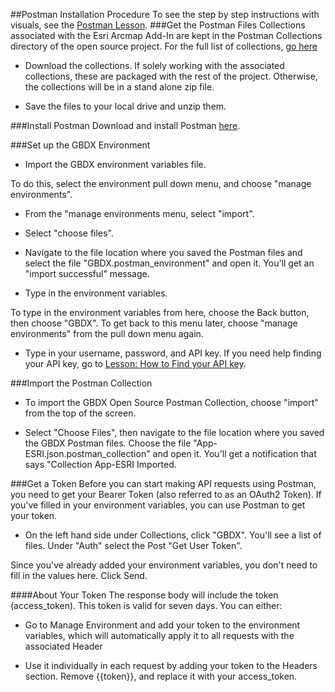 ##Postman Installation Procedure
To see the step by step instructions with visuals, see the [Postman Lesson](http://gbdxdocs.digitalglobe.com/docs/lesson-postman-api-requests).
###Get the Postman Files
Collections associated with the Esri Arcmap Add-In are kept in the Postman Collections directory of the open source project. For the full list of collections, [go here]()<br>

* Download the collections. If solely working with the associated collections, these are packaged with the rest of the project. Otherwise, the collections will be in a stand alone zip file.<br>

* Save the files to your local drive and unzip them.<br>

###Install Postman
Download and install Postman [here](http://getpostman.com).

###Set up the GBDX Environment
* Import the GBDX environment variables file. 

To do this, select the environment pull down menu, and choose "manage environments".

*  From the "manage environments menu, select "import".

* Select "choose files".

* Navigate to the file location where you saved the Postman files and select the file "GBDX.postman_environment" and open it. You'll get an "import successful" message.

* Type in the environment variables. 

To type in the environment variables from here, choose the Back button, then choose "GBDX". To get back to this menu later, choose "manage environments" from the pull down menu again.

* Type in your username, password, and API key. If you need help finding your API key, go to [Lesson: How to Find your API key](http://gbdxdocs.digitalglobe.com/v1/docs/lesson-how-to-find-your-api-key-1).

###Import the Postman Collection
* To import the GBDX Open Source Postman Collection, choose "import" from the top of the screen.

* Select "Choose Files", then navigate to the file location where you saved the GBDX Postman files. Choose the file "App-ESRI.json.postman_collection" and open it. You'll get a notification that says "Collection App-ESRI Imported.

###Get a Token
Before you can start making API requests using Postman, you need to get your Bearer Token (also referred to as an OAuth2 Token). If you've filled in your environment variables, you can use Postman to get your token.

* On the left hand side under Collections, click "GBDX". You'll see a list of files. Under "Auth" select the Post "Get User Token".

Since you've already added your environment variables, you don't need to fill in the values here. Click Send.

####About Your Token
The response body will include the token (access_token). This token is valid for seven days. You can either:

* Go to Manage Environment and add your token to the environment variables, which will automatically apply it to all requests with the associated Header

* Use it individually in each request by adding your token to the Headers section. Remove {{token}}, and replace it with your access_token.